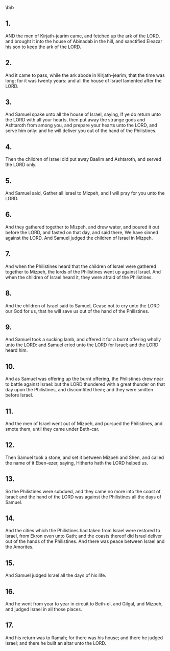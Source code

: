 \b\b
## 1.
AND the men of Kirjath-jearim came, and fetched up the ark of the LORD, and brought it into the house of Abinadab in the hill, and sanctified Eleazar his son to keep the ark of the LORD.
## 2.
And it came to pass, while the ark abode in Kirjath-jearim, that the time was long; for it was twenty years: and all the house of Israel lamented after the LORD.
## 3.
And Samuel spake unto all the house of Israel, saying, If ye do return unto the LORD with all your hearts, then put away the strange gods and Ashtaroth from among you, and prepare your hearts unto the LORD, and serve him only: and he will deliver you out of the hand of the Philistines.
## 4.
Then the children of Israel did put away Baalim and Ashtaroth, and served the LORD only.
## 5.
And Samuel said, Gather all Israel to Mizpeh, and I will pray for you unto the LORD.
## 6.
And they gathered together to Mizpeh, and drew water, and poured it out before the LORD, and fasted on that day, and said there, We have sinned against the LORD.  And Samuel judged the children of Israel in Mizpeh.
## 7.
And when the Philistines heard that the children of Israel were gathered together to Mizpeh, the lords of the Philistines went up against Israel.  And when the children of Israel heard it, they were afraid of the Philistines.
## 8.
And the children of Israel said to Samuel, Cease not to cry unto the LORD our God for us, that he will save us out of the hand of the Philistines.
## 9.
And Samuel took a sucking lamb, and offered it for a burnt offering wholly unto the LORD: and Samuel cried unto the LORD for Israel; and the LORD heard him.
## 10.
And as Samuel was offering up the burnt offering, the Philistines drew near to battle against Israel: but the LORD thundered with a great thunder on that day upon the Philistines, and discomfited them; and they were smitten before Israel.
## 11.
And the men of Israel went out of Mizpeh, and pursued the Philistines, and smote them, until they came under Beth-car.
## 12.
Then Samuel took a stone, and set it between Mizpeh and Shen, and called the name of it Eben-ezer, saying, Hitherto hath the LORD helped us.
## 13.
So the Philistines were subdued, and they came no more into the coast of Israel: and the hand of the LORD was against the Philistines all the days of Samuel.
## 14.
And the cities which the Philistines had taken from Israel were restored to Israel, from Ekron even unto Gath; and the coasts thereof did Israel deliver out of the hands of the Philistines.  And there was peace between Israel and the Amorites.
## 15.
And Samuel judged Israel all the days of his life.
## 16.
And he went from year to year in circuit to Beth-el, and Gilgal, and Mizpeh, and judged Israel in all those places.
## 17.
And his return was to Ramah; for there was his house; and there he judged Israel; and there he built an altar unto the LORD.
